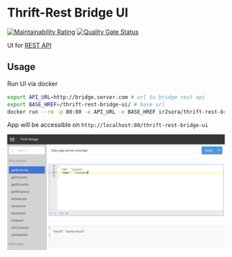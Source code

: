# Thrift-Rest Bridge UI

[![Maintainability Rating](https://sonarcloud.io/api/project_badges/measure?project=artemy-osipov_thrift-rest-bridge-ui&metric=sqale_rating)](https://sonarcloud.io/dashboard?id=artemy-osipov_thrift-rest-bridge-ui)
[![Quality Gate Status](https://sonarcloud.io/api/project_badges/measure?project=artemy-osipov_thrift-rest-bridge-ui&metric=alert_status)](https://sonarcloud.io/dashboard?id=artemy-osipov_thrift-rest-bridge-ui)

UI for [REST API](https://github.com/artemy-osipov/thrift-rest-bridge)

## Usage

Run UI via docker

```bash
export API_URL=http://bridge.server.com # url to bridge rest api
export BASE_HREF=/thrift-rest-bridge-ui/ # base url
docker run --rm -p 80:80 -e API_URL -e BASE_HREF ir2sora/thrift-rest-bridge-ui:0.1.0
```

App will be accessible on `http://localhost:80/thrift-rest-bridge-ui`

![Image description](docs/screenshot.png)

